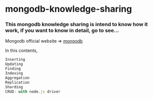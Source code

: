 # mongodb-knowledge-sharing

<h3>
This mongodb knowledge sharing is intend to know how it work, if you want to know in detail, go to see...
</h3>

Mongodb official website => [mongodb](www.mongodb.com)


In this contents, 
```js
Inserting
Updating
Finding
Indexing
Aggregation
Replication
Sharding
CRUD: with node.js driver
